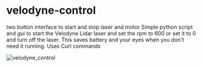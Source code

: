# velodyne-control
two button interface to start and stop laser and motor
Simple python script and gui to start the Velodyne Lidar laser and set the rpm to 600 or set it to 0 and turn off the laser. 
This saves battery and your eyes when you don't need it running. 
Uses Curl commands


![velodyne_control](https://github.com/Rotoslider/velodyne-control/assets/15005663/dccc13ca-d5f0-4c7e-a33a-eb3274f7c49d)


